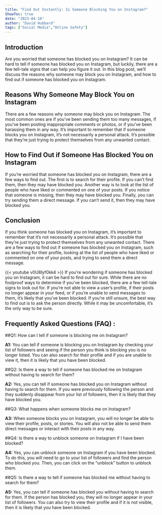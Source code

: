 ```yaml
---
title: "Find Out Instantly: Is Someone Blocking You on Instagram?"
ShowToc: true 
date: "2023-04-18"
author: "David Hubbard" 
tags: ["Social Media","Online Safety"]
---
```

## Introduction

Are you worried that someone has blocked you on Instagram? It can be hard to tell if someone has blocked you on Instagram, but luckily, there are a few tell-tale signs that can help you figure it out. In this blog post, we’ll discuss the reasons why someone may block you on Instagram, and how to find out if someone has blocked you on Instagram. 

## Reasons Why Someone May Block You on Instagram

There are a few reasons why someone may block you on Instagram. The most common ones are if you’ve been sending them too many messages, if you’ve been posting inappropriate comments or photos, or if you’ve been harassing them in any way. It’s important to remember that if someone blocks you on Instagram, it’s not necessarily a personal attack. It’s possible that they’re just trying to protect themselves from any unwanted contact. 

## How to Find Out if Someone Has Blocked You on Instagram

If you’re worried that someone has blocked you on Instagram, there are a few ways to find out. The first is to search for their profile. If you can’t find them, then they may have blocked you. Another way is to look at the list of people who have liked or commented on one of your posts. If you notice that someone is missing, then they may have blocked you. Finally, you can try sending them a direct message. If you can’t send it, then they may have blocked you. 

## Conclusion

If you think someone has blocked you on Instagram, it’s important to remember that it’s not necessarily a personal attack. It’s possible that they’re just trying to protect themselves from any unwanted contact. There are a few ways to find out if someone has blocked you on Instagram, such as searching for their profile, looking at the list of people who have liked or commented on one of your posts, and trying to send them a direct message.

{{< youtube v0U8Iyf0kk4 >}} 
If you’re wondering if someone has blocked you on Instagram, it can be hard to find out for sure. While there are no foolproof ways to determine if you’ve been blocked, there are a few tell-tale signs to look out for. If you’re not able to view a user’s profile, if their posts no longer appear in your feed, or if you’re unable to send messages to them, it’s likely that you’ve been blocked. If you’re still unsure, the best way to find out is to ask the person directly. While it may be uncomfortable, it’s the only way to be sure.

## Frequently Asked Questions (FAQ) :
##Q1: How can I tell if someone is blocking me on Instagram?

**A1:** You can tell if someone is blocking you on Instagram by checking your list of followers and seeing if the person you think is blocking you is no longer listed. You can also search for their profile and if you are unable to view it, then it is likely that you have been blocked. 

##Q2: Is there a way to tell if someone has blocked me on Instagram without having to search for them?

**A2:** Yes, you can tell if someone has blocked you on Instagram without having to search for them. If you were previously following the person and they suddenly disappear from your list of followers, then it is likely that they have blocked you. 

##Q3: What happens when someone blocks me on Instagram?

**A3:** When someone blocks you on Instagram, you will no longer be able to view their profile, posts, or stories. You will also not be able to send them direct messages or interact with their posts in any way. 

##Q4: Is there a way to unblock someone on Instagram if I have been blocked?

**A4:** Yes, you can unblock someone on Instagram if you have been blocked. To do this, you will need to go to your list of followers and find the person who blocked you. Then, you can click on the “unblock” button to unblock them. 

##Q5: Is there a way to tell if someone has blocked me without having to search for them?

**A5:** Yes, you can tell if someone has blocked you without having to search for them. If the person has blocked you, they will no longer appear in your list of followers. You can also try to view their profile and if it is not visible, then it is likely that you have been blocked.


